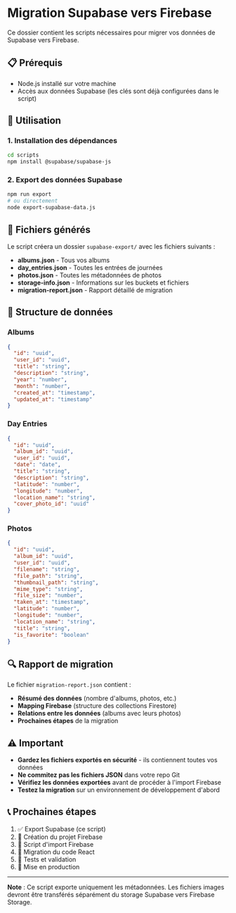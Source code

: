 # Migration Supabase vers Firebase

Ce dossier contient les scripts nécessaires pour migrer vos données de Supabase vers Firebase.

## 📋 Prérequis

- Node.js installé sur votre machine
- Accès aux données Supabase (les clés sont déjà configurées dans le script)

## 🚀 Utilisation

### 1. Installation des dépendances

```bash
cd scripts
npm install @supabase/supabase-js
```

### 2. Export des données Supabase

```bash
npm run export
# ou directement
node export-supabase-data.js
```

## 📁 Fichiers générés

Le script créera un dossier `supabase-export/` avec les fichiers suivants :

- **albums.json** - Tous vos albums
- **day_entries.json** - Toutes les entrées de journées
- **photos.json** - Toutes les métadonnées de photos
- **storage-info.json** - Informations sur les buckets et fichiers
- **migration-report.json** - Rapport détaillé de migration

## 🔄 Structure de données

### Albums
```json
{
  "id": "uuid",
  "user_id": "uuid",
  "title": "string",
  "description": "string",
  "year": "number",
  "month": "number",
  "created_at": "timestamp",
  "updated_at": "timestamp"
}
```

### Day Entries
```json
{
  "id": "uuid",
  "album_id": "uuid", 
  "user_id": "uuid",
  "date": "date",
  "title": "string",
  "description": "string",
  "latitude": "number",
  "longitude": "number",
  "location_name": "string",
  "cover_photo_id": "uuid"
}
```

### Photos
```json
{
  "id": "uuid",
  "album_id": "uuid",
  "user_id": "uuid", 
  "filename": "string",
  "file_path": "string",
  "thumbnail_path": "string",
  "mime_type": "string",
  "file_size": "number",
  "taken_at": "timestamp",
  "latitude": "number",
  "longitude": "number",
  "location_name": "string",
  "title": "string",
  "is_favorite": "boolean"
}
```

## 🔍 Rapport de migration

Le fichier `migration-report.json` contient :

- **Résumé des données** (nombre d'albums, photos, etc.)
- **Mapping Firebase** (structure des collections Firestore)
- **Relations entre les données** (albums avec leurs photos)
- **Prochaines étapes** de la migration

## ⚠️ Important

- **Gardez les fichiers exportés en sécurité** - ils contiennent toutes vos données
- **Ne commitez pas les fichiers JSON** dans votre repo Git
- **Vérifiez les données exportées** avant de procéder à l'import Firebase
- **Testez la migration** sur un environnement de développement d'abord

## 📞 Prochaines étapes

1. ✅ Export Supabase (ce script)
2. 🔄 Création du projet Firebase
3. 🔄 Script d'import Firebase 
4. 🔄 Migration du code React
5. 🔄 Tests et validation
6. 🔄 Mise en production

---

**Note** : Ce script exporte uniquement les métadonnées. Les fichiers images devront être transférés séparément du storage Supabase vers Firebase Storage.